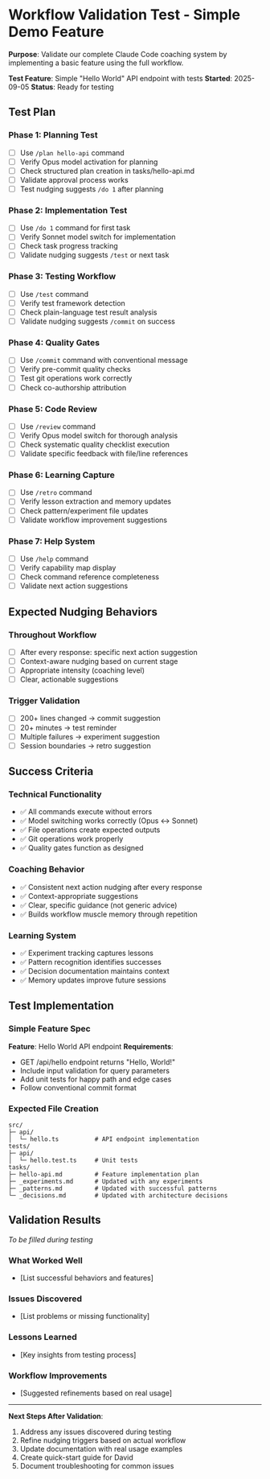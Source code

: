 # Workflow Validation Test - Simple Demo Feature

**Purpose**: Validate our complete Claude Code coaching system by implementing a basic feature using the full workflow.

**Test Feature**: Simple "Hello World" API endpoint with tests
**Started**: 2025-09-05
**Status**: Ready for testing

## Test Plan

### Phase 1: Planning Test
- [ ] Use `/plan hello-api` command
- [ ] Verify Opus model activation for planning
- [ ] Check structured plan creation in tasks/hello-api.md
- [ ] Validate approval process works
- [ ] Test nudging suggests `/do 1` after planning

### Phase 2: Implementation Test  
- [ ] Use `/do 1` command for first task
- [ ] Verify Sonnet model switch for implementation
- [ ] Check task progress tracking
- [ ] Validate nudging suggests `/test` or next task

### Phase 3: Testing Workflow
- [ ] Use `/test` command 
- [ ] Verify test framework detection
- [ ] Check plain-language test result analysis
- [ ] Validate nudging suggests `/commit` on success

### Phase 4: Quality Gates
- [ ] Use `/commit` command with conventional message
- [ ] Verify pre-commit quality checks
- [ ] Test git operations work correctly
- [ ] Check co-authorship attribution

### Phase 5: Code Review
- [ ] Use `/review` command
- [ ] Verify Opus model switch for thorough analysis
- [ ] Check systematic quality checklist execution
- [ ] Validate specific feedback with file/line references

### Phase 6: Learning Capture
- [ ] Use `/retro` command
- [ ] Verify lesson extraction and memory updates
- [ ] Check pattern/experiment file updates
- [ ] Validate workflow improvement suggestions

### Phase 7: Help System
- [ ] Use `/help` command
- [ ] Verify capability map display
- [ ] Check command reference completeness
- [ ] Validate next action suggestions

## Expected Nudging Behaviors

### Throughout Workflow
- [ ] After every response: specific next action suggestion
- [ ] Context-aware nudging based on current stage
- [ ] Appropriate intensity (coaching level)
- [ ] Clear, actionable suggestions

### Trigger Validation
- [ ] 200+ lines changed → commit suggestion
- [ ] 20+ minutes → test reminder  
- [ ] Multiple failures → experiment suggestion
- [ ] Session boundaries → retro suggestion

## Success Criteria

### Technical Functionality
- ✅ All commands execute without errors
- ✅ Model switching works correctly (Opus ↔ Sonnet)
- ✅ File operations create expected outputs
- ✅ Git operations work properly
- ✅ Quality gates function as designed

### Coaching Behavior
- ✅ Consistent next action nudging after every response
- ✅ Context-appropriate suggestions
- ✅ Clear, specific guidance (not generic advice)
- ✅ Builds workflow muscle memory through repetition

### Learning System
- ✅ Experiment tracking captures lessons
- ✅ Pattern recognition identifies successes
- ✅ Decision documentation maintains context
- ✅ Memory updates improve future sessions

## Test Implementation

### Simple Feature Spec
**Feature**: Hello World API endpoint
**Requirements**: 
- GET /api/hello endpoint returns "Hello, World!"
- Include input validation for query parameters
- Add unit tests for happy path and edge cases
- Follow conventional commit format

### Expected File Creation
```
src/
├─ api/
│  └─ hello.ts          # API endpoint implementation
tests/
├─ api/
│  └─ hello.test.ts     # Unit tests
tasks/
├─ hello-api.md         # Feature implementation plan
├─ _experiments.md      # Updated with any experiments
├─ _patterns.md         # Updated with successful patterns
└─ _decisions.md        # Updated with architecture decisions
```

## Validation Results

*To be filled during testing*

### What Worked Well
- [List successful behaviors and features]

### Issues Discovered  
- [List problems or missing functionality]

### Lessons Learned
- [Key insights from testing process]

### Workflow Improvements
- [Suggested refinements based on real usage]

---

**Next Steps After Validation**:
1. Address any issues discovered during testing
2. Refine nudging triggers based on actual workflow
3. Update documentation with real usage examples  
4. Create quick-start guide for David
5. Document troubleshooting for common issues